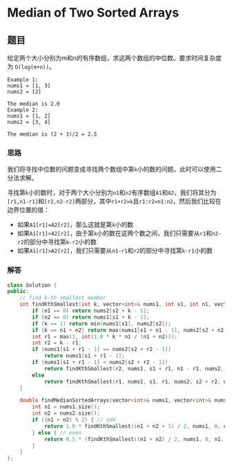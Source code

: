 # Median of Two Sorted Arrays

## 题目

给定两个大小分别为m和n的有序数组，求这两个数组的中位数。要求时间复杂度为 `O(log(m+n))`。

```
Example 1:
nums1 = [1, 3]
nums2 = [2]

The median is 2.0
Example 2:
nums1 = [1, 2]
nums2 = [3, 4]

The median is (2 + 3)/2 = 2.5
```

### 思路

我们将寻找中位数的问题变成寻找两个数组中第`k`小的数的问题。此时可以使用二分法求解。

寻找第`k`小的数时，对于两个大小分别为`n1`和`n2`有序数组`A1`和`A2`，我们将其分为`[r1,n1-r1]`和`[r2,n2-r2]`两部分，其中`r1+r2=k`且`r1:r2=n1:n2`，然后我们比较在边界位置的值：

- 如果`A1[r1]=A2[r2]`，那么这就是第`k`小的数
- 如果`A1[r1]>A2[r2]`，由于第`k`小的数在这两个数之间，我们只需要从`r1`和`n2-r2`的部分中寻找第`k-r2`小的数
- 如果`A1[r1]>A2[r2]`，我们只需要从`n1-r1`和`r2`的部分中寻找第`k-r1`小的数

### 解答

```cpp
class Solution {
public:
    // find k-th smallest member
    int findKthSmallest(int k, vector<int>& nums1, int s1, int n1, vector<int>& nums2, int s2, int n2) {
        if (n1 == 0) return nums2[s2 + k - 1];
        if (n2 == 0) return nums1[s1 + k - 1];
        if (k == 1) return min(nums1[s1], nums2[s2]);
        if (k == n1 + n2) return max(nums1[s1 + n1 - 1], nums2[s2 + n2 - 1]);
        int r1 = max(1, int(1.0 * k * n1 / (n1 + n2)));
        int r2 = k - r1;
        if (nums1[s1 + r1 - 1] == nums2[s2 + r2 - 1])
            return nums1[s1 + r1 - 1];
        if (nums1[s1 + r1 - 1] < nums2[s2 + r2 - 1])
            return findKthSmallest(r2, nums1, s1 + r1, n1 - r1, nums2, s2, r2);
        else
            return findKthSmallest(r1, nums1, s1, r1, nums2, s2 + r2, n2 - r2);
    }

    double findMedianSortedArrays(vector<int>& nums1, vector<int>& nums2) {
        int n1 = nums1.size();
        int n2 = nums2.size();
        if ((n1 + n2) % 2) { // odd
            return 1.0 * findKthSmallest((n1 + n2 + 1) / 2, nums1, 0, n1, nums2, 0, n2);
        } else { // even
            return 0.5 * (findKthSmallest((n1 + n2) / 2, nums1, 0, n1, nums2, 0, n2) + findKthSmallest((n1 + n2) / 2 + 1, nums1, 0, n1, nums2, 0, n2));
        }
    }
};
```
